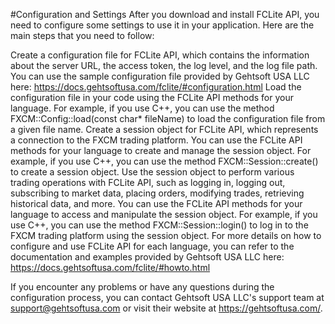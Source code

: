 #Configuration and Settings
After you download and install FCLite API, you need to configure some settings to use it in your application. Here are the main steps that you need to follow:

Create a configuration file for FCLite API, which contains the information about the server URL, the access token, the log level, and the log file path. You can use the sample configuration file provided by Gehtsoft USA LLC here: https://docs.gehtsoftusa.com/fclite/#configuration.html
Load the configuration file in your code using the FCLite API methods for your language. For example, if you use C++, you can use the method FXCM::Config::load(const char* fileName) to load the configuration file from a given file name.
Create a session object for FCLite API, which represents a connection to the FXCM trading platform. You can use the FCLite API methods for your language to create and manage the session object. For example, if you use C++, you can use the method FXCM::Session::create() to create a session object.
Use the session object to perform various trading operations with FCLite API, such as logging in, logging out, subscribing to market data, placing orders, modifying trades, retrieving historical data, and more. You can use the FCLite API methods for your language to access and manipulate the session object. For example, if you use C++, you can use the method FXCM::Session::login() to log in to the FXCM trading platform using the session object.
For more details on how to configure and use FCLite API for each language, you can refer to the documentation and examples provided by Gehtsoft USA LLC here: https://docs.gehtsoftusa.com/fclite/#howto.html

If you encounter any problems or have any questions during the configuration process, you can contact Gehtsoft USA LLC's support team at support@gehtsoftusa.com or visit their website at https://gehtsoftusa.com/.